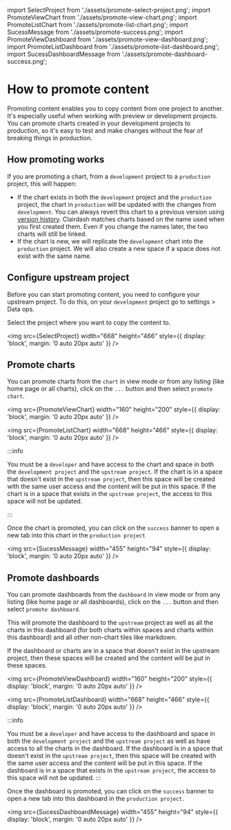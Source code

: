 import SelectProject from './assets/promote-select-project.png';
import PromoteViewChart from './assets/promote-view-chart.png';
import PromoteListChart from './assets/promote-list-chart.png';
import SucessMessage from './assets/promote-success.png';
import PromoteViewDashboard from './assets/promote-view-dashboard.png';
import PromoteListDashboard from './assets/promote-list-dashboard.png';
import SucessDashboardMessage from './assets/promote-dashboard-success.png';

# How to promote content

Promoting content enables you to copy content from one project to another. It's especially useful when working with preview or development projects. You can promote charts created in your development projects to production, so it's easy to test and make changes without the fear of breaking things in production.

## How promoting works

If you are promoting a chart, from a `development` project to a `production` project, this will happen:

- If the chart exists in both the `development` project and the `production` project, the chart in `production` will be updated with the changes from `development`. You can always revert this chart to a previous version using [version history](./version-history). Clairdash matches charts based on the name used when you first created them. Even if you change the names later, the two charts will still be linked.
- If the chart is new, we will replicate the `development` chart into the `production` project. We will also create a new space if a space does not exist with the same name.

## Configure upstream project

Before you can start promoting content, you need to configure your upstream project.
To do this, on your `development` project go to settings > Data ops.

Select the project where you want to copy the content to.

<img
src={SelectProject}
width="668"
height="466"
style={{ display: 'block', margin: '0 auto 20px auto' }}
/>

## Promote charts

You can promote charts from the `chart` in view mode or from any listing (like home page or all charts), click on the `...` button and then select `promote chart`.

<img
src={PromoteViewChart}
width="160"
height="200"
style={{ display: 'block', margin: '0 auto 20px auto' }}
/>

<img
src={PromoteListChart}
width="668"
height="466"
style={{ display: 'block', margin: '0 auto 20px auto' }}
/>

:::info

You must be a `developer` and have access to the chart and space in both the `development project` and the `upstream project`.
If the chart is in a space that doesn't exist in the `upstream project`, then this space will be created with the same user access and the content will be put in this space.
If the chart is in a space that exists in the `upstream project`, the access to this space will not be updated.

:::

Once the chart is promoted, you can click on the `success` banner to open a new tab into this chart in the `production project`

<img
src={SucessMessage}
width="455"
height="94"
style={{ display: 'block', margin: '0 auto 20px auto' }}
/>

## Promote dashboards

You can promote dashboards from the `dashboard` in view mode or from any listing (like home page or all dashboards), click on the `...` button and then select `promote dashboard`.

This will promote the dashboard to the `upstream` project as well as all the charts in this dashboard (for both charts within spaces and charts within this dashboard) and all other non-chart tiles like markdown.

If the dashboard or charts are in a space that doesn't exist in the upstream project, then these spaces will be created and the content will be put in these spaces.

<img
src={PromoteViewDashboard}
width="160"
height="200"
style={{ display: 'block', margin: '0 auto 20px auto' }}
/>

<img
src={PromoteListDashboard}
width="668"
height="466"
style={{ display: 'block', margin: '0 auto 20px auto' }}
/>

:::info

You must be a `developer` and have access to the dashboard and space in both the `development project` and the `upstream project` as well as have access to all the charts in the dashboard.
If the dashboard is in a space that doesn't exist in the `upstream project`, then this space will be created with the same user access and the content will be put in this space.
If the dashboard is in a space that exists in the `upstream project`, the access to this space will not be updated.
:::

Once the dashboard is promoted, you can click on the `success` banner to open a new tab into this dashboard in the `production project`.

<img
src={SucessDashboardMessage}
width="455"
height="94"
style={{ display: 'block', margin: '0 auto 20px auto' }}
/>
